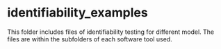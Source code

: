 # identifiability_examples
This folder includes files of identifiability testing for different model. The files are within the subfolders of each software tool used. 
